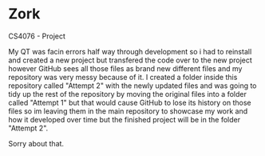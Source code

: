# Zork
CS4076 - Project

My QT was facin errors half way through development so i had to reinstall and created a new project but transfered the code over to the new project however GitHub sees all those files as brand new different files and my repository was very messy because of it.
I created a folder inside this repository called "Attempt 2" with the newly updated files and was going to tidy up the rest of the repository by moving the original files into a folder called "Attempt 1" but that would cause GitHub to lose its history on those files so im leaving them in the main repository to showcase my work and how it developed over time but the finished project will be in the folder "Attempt 2".

Sorry about that.
